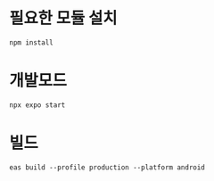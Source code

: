 # 필요한 모듈 설치
```
npm install
```
# 개발모드
```
npx expo start
```
# 빌드
```
eas build --profile production --platform android
```
